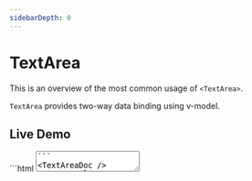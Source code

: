```yaml
---
sidebarDepth: 0
---
```


# TextArea

This is an overview of the most common usage of `<TextArea>`.

`TextArea` provides two-way data binding using v-model.


## Live Demo

<DocExampleBox codeBox="https://codesandbox.io/s/w61lryop88?module=%2Fsrc%2FApp.vue">
```html
<TextArea text="Multi\nLine\nText" />
```
<TextAreaDoc />
</DocExampleBox>

## Example Usages

```html
  <TextArea v-model="textViewInput" :editable=true />
```

## Props

| Name | Type | Default | Web | Mobile | Description |
| --- | --- | --- | --- | --- | --- |
| text | String | | ✔ | ✔ | Gets or sets the value of the component. |
| hint | String | | ✔ | ✔ | Gets or sets the placeholder text when the component is editable. |
| editable | Boolean | `true` | ✔ | ✔ | When true, indicates that the user can edit the contents of the container. |
| maxLength | Number | unlimited | ✔ | ✔ | Sets the maximum number of characters that can be entered in the container. |
| returnKeyType | `done` , `next` , `go` , `search` , `send` | | ✘ | ✔ | Gets or sets the label of the return key. |
| autocorrect | Boolean | | ✔ | ✔ | Enables or disables autocorrect. |

## Events

| Name | Web | Mobile | Description |
| --- | --- | --- | --- |
| textChange | ✔ | ✔ | Emitted when the text changes. |
| returnPress | ✔ | ✔ | Emitted when the return key is pressed. |
| focus | ✔ | ✔ | Emitted when the container is in focus. |
| blur | ✔ | ✔ | Emitted when the container loses focus. |
